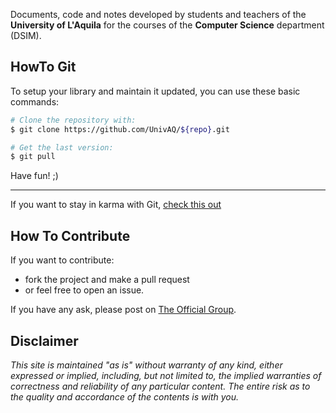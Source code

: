 Documents, code and notes developed by students and teachers
of the **University of L'Aquila** for the courses of the **Computer Science** department (DSIM).


## HowTo Git
To setup your library and maintain it updated, you can use these basic commands:

```sh
# Clone the repository with:
$ git clone https://github.com/UnivAQ/${repo}.git

# Get the last version:
$ git pull
```

Have fun! ;)

---

If you want to stay in karma with Git, [check this out](http://goo.gl/MIQVj6)


## How To Contribute
If you want to contribute:
- fork the project and make a pull request
- or feel free to open an issue.

If you have any ask, please post on [The Official Group][group].


## Disclaimer
*This site is maintained "as is" without warranty of any kind, either expressed or implied, including, but not limited to, the implied warranties of correctness and reliability of any particular content. The entire risk as to the quality and accordance of the contents is with you.*


[news]: https://github.com/UnivAQ/teaching/wiki/News
[group]: https://groups.google.com/forum/#!forum/informatica-aq
